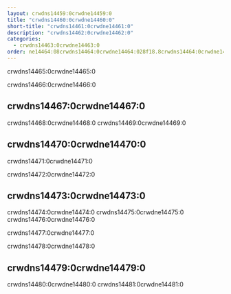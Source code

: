 ```yaml
---
layout: crwdns14459:0crwdne14459:0
title: "crwdns14460:0crwdne14460:0"
short-title: "crwdns14461:0crwdne14461:0"
description: "crwdns14462:0crwdne14462:0"
categories:
  - crwdns14463:0crwdne14463:0
order: ne14464:08crwdns14464:0crwdne14464:028f18.8crwdns14464:0crwdne14464:0crwdns14464:0crwdne14464:07crwdns14464:0crwdne14464:0566crwdns14464:0crwdne14464:0
---
```

crwdns14465:0crwdne14465:0

crwdns14466:0crwdne14466:0

## crwdns14467:0crwdne14467:0

crwdns14468:0crwdne14468:0 crwdns14469:0crwdne14469:0

## crwdns14470:0crwdne14470:0

crwdns14471:0crwdne14471:0

crwdns14472:0crwdne14472:0

## crwdns14473:0crwdne14473:0

crwdns14474:0crwdne14474:0 crwdns14475:0crwdne14475:0 crwdns14476:0crwdne14476:0

crwdns14477:0crwdne14477:0

crwdns14478:0crwdne14478:0

## crwdns14479:0crwdne14479:0

crwdns14480:0crwdne14480:0 crwdns14481:0crwdne14481:0